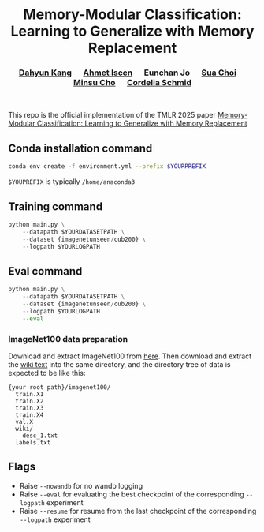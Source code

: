 <div align="center">
  <h1> Memory-Modular Classification: Learning to Generalize with Memory Replacement </h1>
</div>


<div align="center">
  <h3><a href=http://dahyun-kang.github.io>Dahyun Kang</a> &nbsp;&nbsp;&nbsp;&nbsp; <a href=https://scholar.google.com/citations?user=wIjyqzAAAAAJ&hl=en&oi=ao>Ahmet Iscen</a> &nbsp;&nbsp;&nbsp;&nbsp;  Eunchan Jo &nbsp;&nbsp;&nbsp;&nbsp;  <a href=https://sua-choi.github.io/>Sua Choi</a>  &nbsp;&nbsp;&nbsp;&nbsp; <a href=http://cvlab.postech.ac.kr/~mcho/>Minsu Cho</a> &nbsp;&nbsp;&nbsp;&nbsp;   <a href=https://scholar.google.com/citations?user=IvqCXP4AAAAJ&hl=en>Cordelia Schmid</a></h3>
</div>
<br />



This repo is the official implementation of the TMLR 2025 paper [Memory-Modular Classification: Learning to Generalize with Memory Replacement](https://openreview.net/forum?id=DcIW0idrg8&)



## Conda installation command
```bash
conda env create -f environment.yml --prefix $YOURPREFIX
```
`$YOUPREFIX` is typically `/home/anaconda3`

## Training command
```python
python main.py \
    --datapath $YOURDATASETPATH \
    --dataset {imagenetunseen/cub200} \
    --logpath $YOURLOGPATH
```

## Eval command
```python
python main.py \
    --datapath $YOURDATASETPATH \
    --dataset {imagenetunseen/cub200} \
    --logpath $YOURLOGPATH
    --eval
```


### ImageNet100 data preparation

Download and extract ImageNet100 from [here](https://www.kaggle.com/datasets/ambityga/imagenet100).
Then download and extract the [wiki text](https://github.com/ChangyaoTian/VL-LTR/releases/download/text-corpus/imagenet.zip) into the same directory, and the directory tree of data is expected to be like this:

```
{your root path}/imagenet100/
  train.X1
  train.X2
  train.X3
  train.X4
  val.X
  wiki/
  	desc_1.txt
  labels.txt

```

## Flags
- Raise `--nowandb` for no wandb logging
- Raise `--eval` for evaluating the best checkpoint of the corresponding `--logpath` experiment
- Raise `--resume` for resume from the last checkpoint of the corresponding `--logpath` experiment
